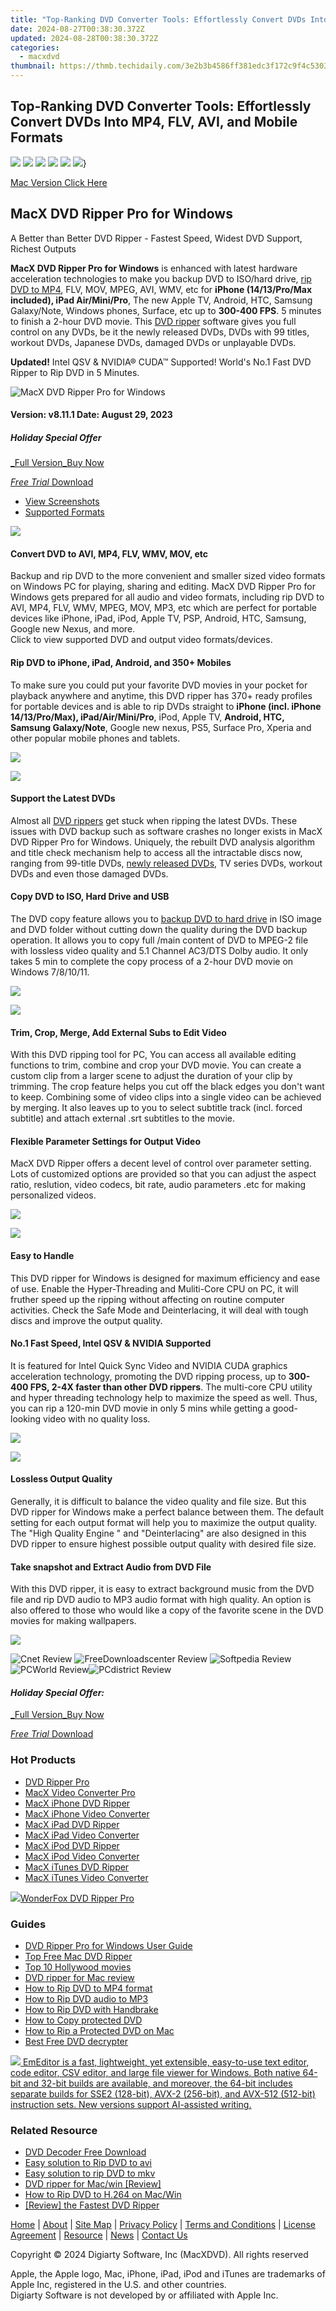 ```yaml
---
title: "Top-Ranking DVD Converter Tools: Effortlessly Convert DVDs Into MP4, FLV, AVI, and Mobile Formats"
date: 2024-08-27T00:38:30.372Z
updated: 2024-08-28T00:38:30.372Z
categories:
  - macxdvd
thumbnail: https://thmb.techidaily.com/3e2b3b4586ff381edc3f172c9f4c5303488ce14f9b58f3299468bbd9f8415d3f.jpg
---
```


## Top-Ranking DVD Converter Tools: Effortlessly Convert DVDs Into MP4, FLV, AVI, and Mobile Formats

[![](https://www.macxdvd.com/macx-dvd-ripper-pro-for-windows/../flag/ben-fift.png)](https://www.macxdvd.com/macx-dvd-ripper-pro-for-windows/../macx-dvd-ripper-pro-for-windows/index.htm) [![](https://www.macxdvd.com/macx-dvd-ripper-pro-for-windows/../flag/bjp-fift.png)](https://www.macxdvd.com/macx-dvd-ripper-pro-for-windows/../macx-dvd-ripper-pro-for-windows/index-jp.htm) [![](https://www.macxdvd.com/macx-dvd-ripper-pro-for-windows/../flag/bde-fift.png)](https://www.macxdvd.com/macx-dvd-ripper-pro-for-windows/../macx-dvd-ripper-pro-for-windows/index-de.htm) [![](https://www.macxdvd.com/macx-dvd-ripper-pro-for-windows/../flag/bcn-fift.png)](https://www.macxdvd.com/macx-dvd-ripper-pro-for-windows/../macx-dvd-ripper-pro-for-windows/index-zh.htm) [![](https://www.macxdvd.com/macx-dvd-ripper-pro-for-windows/../flag/fr.png)](https://www.macxdvd.com/macx-dvd-ripper-pro-for-windows/../macx-dvd-ripper-pro-for-windows/index-fr.htm) [![](https://www.macxdvd.com/macx-dvd-ripper-pro-for-windows/../flag/it.png)](https://www.macxdvd.com/macx-dvd-ripper-pro-for-windows/../macx-dvd-ripper-pro-for-windows/index-it.htm)}

[Mac Version Click Here](https://tools.techidaily.com/macxdvd/products/) 

## MacX DVD Ripper Pro for Windows 

A Better than Better DVD Ripper - Fastest Speed, Widest DVD Support, Richest Outputs 

**MacX DVD Ripper Pro for Windows** is enhanced with latest hardware acceleration technologies to make you backup DVD to ISO/hard drive, [rip DVD to MP4](https://tools.techidaily.com/macxdvd/products/), FLV, MOV, MPEG, AVI, WMV, etc for **iPhone (14/13/Pro/Max included), iPad Air/Mini/Pro**, The new Apple TV, Android, HTC, Samsung Galaxy/Note, Windows phones, Surface, etc up to **300-400 FPS**. 5 minutes to finish a 2-hour DVD movie. This [DVD ripper](https://tools.techidaily.com/macxdvd/products/) software gives you full control on any DVDs, be it the newly released DVDs, DVDs with 99 titles, workout DVDs, Japanese DVDs, damaged DVDs or unplayable DVDs. 

**Updated!** Intel QSV & NVIDIA® CUDA™ Supported! World's No.1 Fast DVD Ripper to Rip DVD in 5 Minutes. 

![MacX DVD Ripper Pro for Windows](https://www.macxdvd.com/macx-dvd-ripper-pro-for-windows/image/dvd-ripper-pro-for-windows.png) 

#### Version: v8.11.1 Date: August 29, 2023 

##### Holiday Special Offer

[_Full Version_Buy Now](https://tools.techidaily.com/macxdvd/products/) 

[_Free Trial_ Download](https://tools.techidaily.com/macxdvd/products/) 

* [View Screenshots](https://tools.techidaily.com/macxdvd/products/)
* [Supported Formats](https://tools.techidaily.com/macxdvd/products/)



![](https://www.macxdvd.com/macx-dvd-ripper-pro-for-windows/../mac-dvd-ripper-pro/img-style/fertrue01-fift.png) 

#### Convert DVD to AVI, MP4, FLV, WMV, MOV, etc

Backup and rip DVD to the more convenient and smaller sized video formats on Windows PC for playing, sharing and editing. MacX DVD Ripper Pro for Windows gets prepared for all audio and video formats, including rip DVD to AVI, MP4, FLV, WMV, MPEG, MOV, MP3, etc which are perfect for portable devices like iPhone, iPad, iPod, Apple TV, PSP, Android, HTC, Samsung, Google new Nexus, and more.  
Click to view supported DVD and output video formats/devices.

#### Rip DVD to iPhone, iPad, Android, and 350+ Mobiles

To make sure you could put your favorite DVD movies in your pocket for playback anywhere and anytime, this DVD ripper has 370+ ready profiles for portable devices and is able to rip DVDs straight to **iPhone (incl. iPhone 14/13/Pro/Max), iPad/Air/Mini/Pro**, iPod, Apple TV, **Android, HTC, Samsung Galaxy/Note**, Google new nexus, PS5, Surface Pro, Xperia and other popular mobile phones and tablets.

![](https://www.macxdvd.com/macx-dvd-ripper-pro-for-windows/../mac-dvd-ripper-pro/img-style/fertrue02-fift.png) 

![](https://www.macxdvd.com/macx-dvd-ripper-pro-for-windows/../mac-dvd-ripper-pro/img-style/fertrue03-fift.png) 

#### Support the Latest DVDs

Almost all [DVD rippers](https://tools.techidaily.com/macxdvd/products/) get stuck when ripping the latest DVDs. These issues with DVD backup such as software crashes no longer exists in MacX DVD Ripper Pro for Windows. Uniquely, the rebuilt DVD analysis algorithm and title check mechanism help to access all the intractable discs now, ranging from 99-title DVDs, [newly released DVDs](https://tools.techidaily.com/macxdvd/products/), TV series DVDs, workout DVDs and even those damaged DVDs. 

#### Copy DVD to ISO, Hard Drive and USB

The DVD copy feature allows you to [backup DVD to hard drive](https://tools.techidaily.com/macxdvd/products/) in ISO image and DVD folder without cutting down the quality during the DVD backup operation. It allows you to copy full /main content of DVD to MPEG-2 file with lossless video quality and 5.1 Channel AC3/DTS Dolby audio. It only takes 5 min to complete the copy process of a 2-hour DVD movie on Windows 7/8/10/11\. 

![](https://www.macxdvd.com/macx-dvd-ripper-pro-for-windows/../mac-dvd-ripper-pro/img-style/fertrue06-fift.png) 

![](https://www.macxdvd.com/macx-dvd-ripper-pro-for-windows/../mac-dvd-ripper-pro/img-style/fertrue05-fift.png) 

#### Trim, Crop, Merge, Add External Subs to Edit Video

With this DVD ripping tool for PC, You can access all available editing functions to trim, combine and crop your DVD movie. You can create a custom clip from a larger scene to adjust the duration of your clip by trimming. The crop feature helps you cut off the black edges you don't want to keep. Combining some of video clips into a single video can be achieved by merging. It also leaves up to you to select subtitle track (incl. forced subtitle) and attach external .srt subtitles to the movie. 

#### Flexible Parameter Settings for Output Video

MacX DVD Ripper offers a decent level of control over parameter setting. Lots of customized options are provided so that you can adjust the aspect ratio, reslution, video codecs, bit rate, audio parameters .etc for making personalized videos. 

![](https://www.macxdvd.com/macx-dvd-ripper-pro-for-windows/../mac-dvd-ripper-pro/img-style/fertrue08-fift.png) 

![](https://www.macxdvd.com/macx-dvd-ripper-pro-for-windows/../mac-dvd-ripper-pro/img-style/fertrue11-fift.png) 

#### Easy to Handle

This DVD ripper for Windows is designed for maximum efficiency and ease of use. Enable the Hyper-Threading and Muliti-Core CPU on PC, it will fruther speed up the ripping without affecting on routine computer activities. Check the Safe Mode and Deinterlacing, it will deal with tough discs and improve the output quality.

#### No.1 Fast Speed, Intel QSV & NVIDIA Supported

It is featured for Intel Quick Sync Video and NVIDIA CUDA graphics acceleration technology, promoting the DVD ripping process, up to   **300-400 FPS, 2-4X faster than other DVD rippers**. The multi-core CPU utility and hyper threading technology help to maximize the speed as well. Thus, you can rip a 120-min DVD movie in only 5 mins while getting a good-looking video with no quality loss. 

![](https://www.macxdvd.com/macx-dvd-ripper-pro-for-windows/../mac-dvd-ripper-pro/img-style/fertrue09-fift.png) 

![](https://www.macxdvd.com/macx-dvd-ripper-pro-for-windows/../mac-dvd-ripper-pro/img-style/fertrue04-fift.png) 

#### Lossless Output Quality

Generally, it is difficult to balance the video quality and file size. But this DVD ripper for Windows make a perfect balance between them. The default setting for each output format will help you to maximize the output quality. The "High Quality Engine " and "Deinterlacing" are also designed in this DVD ripper to ensure highest possible output quality with desired file size.

#### Take snapshot and Extract Audio from DVD File

With this DVD ripper, it is easy to extract background music from the DVD file and rip DVD audio to MP3 audio format with high quality. An option is also offered to those who would like a copy of the favorite scene in the DVD movies for making wallpapers.

![](https://www.macxdvd.com/macx-dvd-ripper-pro-for-windows/../mac-dvd-ripper-pro/img-style/fertrue10-fift.png) 

![Cnet Review](https://www.macxdvd.com/macx-dvd-ripper-pro-for-windows/../award-style/cnet.jpg) ![FreeDownloadscenter Review](https://www.macxdvd.com/macx-dvd-ripper-pro-for-windows/../award-style/freedownload.png) ![Softpedia Review](https://www.macxdvd.com/macx-dvd-ripper-pro-for-windows/../i-pic/softpedia.gif) ![PCWorld Review](https://www.macxdvd.com/macx-dvd-ripper-pro-for-windows/../award-style/pcwoeld.jpg)![PCdistrict Review](https://www.macxdvd.com/macx-dvd-ripper-pro-for-windows/../award-style/pcdistrict.png)



#### _Holiday Special Offer:_

[_Full Version_Buy Now](https://tools.techidaily.com/macxdvd/products/) 

[_Free Trial_ Download](https://tools.techidaily.com/macxdvd/products/) 



### Hot Products

* [DVD Ripper Pro](https://tools.techidaily.com/macxdvd/products/)
* [MacX Video Converter Pro](https://tools.techidaily.com/macxdvd/products/)
* [MacX iPhone DVD Ripper](https://tools.techidaily.com/macxdvd/products/)
* [MacX iPhone Video Converter](https://tools.techidaily.com/macxdvd/products/)
* [MacX iPad DVD Ripper](https://tools.techidaily.com/macxdvd/products/)
* [MacX iPad Video Converter](https://tools.techidaily.com/macxdvd/products/)
* [MacX iPod DVD Ripper](https://tools.techidaily.com/macxdvd/products/)
* [MacX iPod Video Converter](https://tools.techidaily.com/macxdvd/products/)
* [MacX iTunes DVD Ripper](https://tools.techidaily.com/macxdvd/products/)
* [MacX iTunes Video Converter](https://tools.techidaily.com/macxdvd/products/)

<!-- affiliate ads begin -->
<a href="https://secure.2checkout.com/order/checkout.php?PRODS=3922934&QTY=1&AFFILIATE=108875&CART=1"><img src="https://secure.avangate.com/images/merchant/4b0a0290ad7df100b77e86839989a75e/products/ripperpro.png" border="0">WonderFox DVD Ripper Pro</a>
<!-- affiliate ads end -->
### Guides

* [DVD Ripper Pro for Windows User Guide](https://tools.techidaily.com/macxdvd/products/)
* [Top Free Mac DVD Ripper](https://tools.techidaily.com/macxdvd/products/)
* [Top 10 Hollywood movies](https://tools.techidaily.com/macxdvd/products/)
* [DVD ripper for Mac review](https://tools.techidaily.com/macxdvd/products/)
* [How to Rip DVD to MP4 format](https://tools.techidaily.com/macxdvd/products/)
* [How to Rip DVD audio to MP3](https://tools.techidaily.com/macxdvd/products/)
* [How to Rip DVD with Handbrake](https://tools.techidaily.com/macxdvd/products/)
* [How to Copy protected DVD](https://tools.techidaily.com/macxdvd/products/)
* [How to Rip a Protected DVD on Mac](https://tools.techidaily.com/macxdvd/products/)
* [Best Free DVD decrypter](https://tools.techidaily.com/macxdvd/products/)

<!-- affiliate ads begin -->
<a href="https://shop.emeditor.com/order/checkout.php?PRODS=4610657&QTY=1&AFFILIATE=108875&CART=1"><img src="https://www.emeditor.com/wp-content/uploads/2024/06/emeditor_chat_ai.png" border="0">
EmEditor is a fast, lightweight, yet extensible, easy-to-use text editor, code editor, CSV editor, and large file viewer for Windows. Both native 64-bit and 32-bit builds are available, and moreover, the 64-bit includes separate builds for SSE2 (128-bit), AVX-2 (256-bit), and AVX-512 (512-bit) instruction sets. New versions support AI-assisted writing.</a>
<!-- affiliate ads end -->
### Related Resource

* [DVD Decoder Free Download](https://tools.techidaily.com/macxdvd/products/)
* [Easy solution to Rip DVD to avi](https://tools.techidaily.com/macxdvd/products/)
* [Easy solution to rip DVD to mkv](https://tools.techidaily.com/macxdvd/products/)
* [DVD ripper for Mac/win \[Review\]](https://tools.techidaily.com/macxdvd/products/)
* [How to Rip DVD to H.264 on Mac/Win](https://tools.techidaily.com/macxdvd/products/)
* [\[Review\] the Fastest DVD Ripper](https://tools.techidaily.com/macxdvd/products/)



[Home](https://tools.techidaily.com/macxdvd/products/) | [About](https://tools.techidaily.com/macxdvd/products/) | [Site Map](https://tools.techidaily.com/macxdvd/products/) | [Privacy Policy](https://tools.techidaily.com/macxdvd/products/) | [Terms and Conditions](https://tools.techidaily.com/macxdvd/products/) | [License Agreement](https://tools.techidaily.com/macxdvd/products/) | [Resource](https://tools.techidaily.com/macxdvd/products/) | [News](https://tools.techidaily.com/macxdvd/products/) | [Contact Us](https://tools.techidaily.com/macxdvd/products/)

Copyright © 2024 Digiarty Software, Inc (MacXDVD). All rights reserved

Apple, the Apple logo, Mac, iPhone, iPad, iPod and iTunes are trademarks of Apple Inc, registered in the U.S. and other countries.  
Digiarty Software is not developed by or affiliated with Apple Inc.

<ins class="adsbygoogle"
     style="display:block"
     data-ad-format="autorelaxed"
     data-ad-client="ca-pub-7571918770474297"
     data-ad-slot="1223367746"></ins>



<ins class="adsbygoogle"
     style="display:block"
     data-ad-client="ca-pub-7571918770474297"
     data-ad-slot="8358498916"
     data-ad-format="auto"
     data-full-width-responsive="true"></ins>


